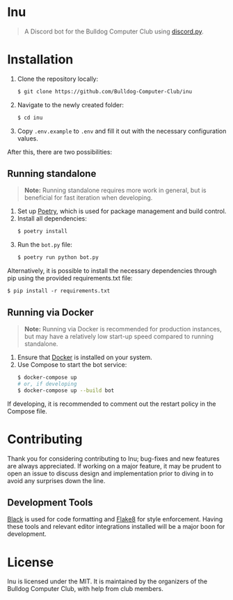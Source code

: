 # Inu

> A Discord bot for the Bulldog Computer Club using [discord.py](https://github.com/Rapptz/discord.py).

# Installation

1. Clone the repository locally:
   ```sh
   $ git clone https://github.com/Bulldog-Computer-Club/inu
   ```
2. Navigate to the newly created folder:
   ```sh
   $ cd inu
   ```
3. Copy `.env.example` to `.env` and fill it out with the necessary configuration values.

After this, there are two possibilities:

## Running standalone

> **Note:** Running standalone requires more work in general, but is beneficial for fast iteration when developing.

1. Set up [Poetry](https://python-poetry.org/), which is used for package management and build control.
2. Install all dependencies:
   ```sh
   $ poetry install
   ```
3. Run the `bot.py` file:
   ```sh
   $ poetry run python bot.py
   ```

Alternatively, it is possible to install the necessary dependencies through pip using the provided requirements.txt file:
```
$ pip install -r requirements.txt
```

## Running via Docker

> **Note:** Running via Docker is recommended for production instances, but may have a relatively low start-up speed compared to running standalone.

1. Ensure that [Docker](https://www.docker.com/) is installed on your system.
2. Use Compose to start the bot service:
   ```sh
   $ docker-compose up
   # or, if developing
   $ docker-compose up --build bot
   ```

If developing, it is recommended to comment out the restart policy in the Compose file.

# Contributing

Thank you for considering contributing to Inu; bug-fixes and new features are always appreciated. If working on a major feature, it may be prudent to open an issue to discuss design and implementation prior to diving in to avoid any surprises down the line.

## Development Tools

[Black](https://github.com/psf/black) is used for code formatting and [Flake8](https://flake8.pycqa.org/en/latest/) for style enforcement. Having these tools and relevant editor integrations installed will be a major boon for development.

# License

Inu is licensed under the MIT. It is maintained by the organizers of the Bulldog Computer Club, with help from club members.
